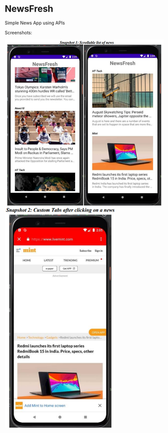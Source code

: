 # NewsFresh
Simple News App using APIs

Screenshots:

<img src = "Screenshots/ss11.png" width = 700/>

<img src = "Screenshots/ss2.png" width = 350/>

